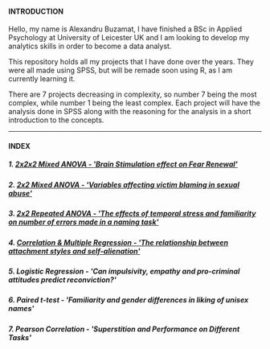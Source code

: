 

#### **INTRODUCTION**
Hello, my name is Alexandru Buzamat, I have finished a BSc in Applied Psychology at University of Leicester UK and I am looking to develop my analytics skills in order to become a data analyst.

This repository holds all my projects that I have done over the years. They were all made using SPSS, but will be remade soon using R, as I am currently learning it.<br>

There are 7 projects decreasing in complexity, so number 7 being the most complex, while number 1 being the least complex. Each project will have the analysis done in SPSS along with the reasoning for the analysis in a short introduction to the concepts.

***

#### **INDEX**

##### 1. [2x2x2 Mixed ANOVA - _'Brain Stimulation effect on Fear Renewal'_](https://github.com/Sakkull/PersonalProjects/tree/master/Projects/1%20Brain%20Stimulation%20Effect)

##### 2. [2x2 Mixed ANOVA - _'Variables affecting victim blaming in sexual abuse'_](https://github.com/Sakkull/PersonalProjects/tree/master/Projects/2%20Mixed%20ANOVA%20-%20'Variables%20affecting%20victim%20blaming%20in%20sexual%20abuse')

##### 3. [2x2 Repeated ANOVA - _'The effects of temporal stress and familiarity on number of errors made in a naming task'_](https://github.com/Sakkull/PersonalProjects/blob/master/Projects/3%20Repeated%20ANOVA%20-%20The%20effects%20of%20temporal%20stress%20and%20familiarity%20on%20number%20of%20errors%20made%20in%20a%20naming%20task/README.md)

##### 4. [Correlation & Multiple Regression - _'The relationship between attachment styles and self-alienation'_](https://github.com/Sakkull/PersonalProjects/tree/master/Projects/4%20Correlation%2C%20Multiple%20Regression%20-%20The%20relationship%20between%20attachment%20styles%20and%20self-alienation)

##### 5. Logistic Regression - _'Can impulsivity, empathy and pro-criminal attitudes predict reconviction?'_

##### 6. Paired t-test - _'Familiarity and gender differences in liking of unisex names'_

##### 7. Pearson Correlation - _'Superstition and Performance on Different Tasks'_
